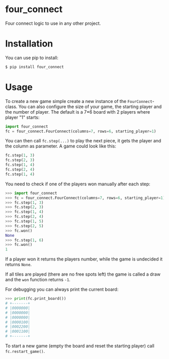 # four_connect
Four connect logic to use in any other project.

# Installation
You can use pip to install:

```bash
$ pip install four_connect
```

# Usage
To create a new game simple create a new instance of the `FourConnect`-class.
You can also configure the size of your game, the starting player and the
number of player. The default is a 7*6 board with 2 players where player "1"
starts:

```python
import four_connect
fc = four_connect.FourConnect(columns=7, rows=6, starting_player=1)
```

You can then call `fc.step(...)` to play the next piece, it gets the player and the column as parameter. A game could look like this:

```python
fc.step(1, 3)
fc.step(2, 3)
fc.step(1, 4)
fc.step(2, 4)
fc.step(1, 4)
```

You need to check if one of the players won manually after each step:
```python
>>> import four_connect
>>> fc = four_connect.FourConnect(columns=7, rows=6, starting_player=1)
>>> fc.step(1, 3)
>>> fc.step(2, 3)
>>> fc.step(1, 4)
>>> fc.step(2, 4)
>>> fc.step(1, 5)
>>> fc.step(2, 5)
>>> fc.won()
None
>>> fc.step(1, 6)
>>> fc.won()
1
```
If a player won it returns the players number, while the game is undecided it 
returns `None`.

If all tiles are played (there are no free spots left) the game is called a draw and the `won` function returns `-1`.

For debugging you can always print the current board:
```python
>>> print(fc.print_board())
# +-------+
# |0000000|
# |0000000|
# |0000000|
# |0000100|
# |0002200|
# |0001100|
# +-------+
```

To start a new game (empty the board and reset the starting player) call
`fc.restart_game()`.